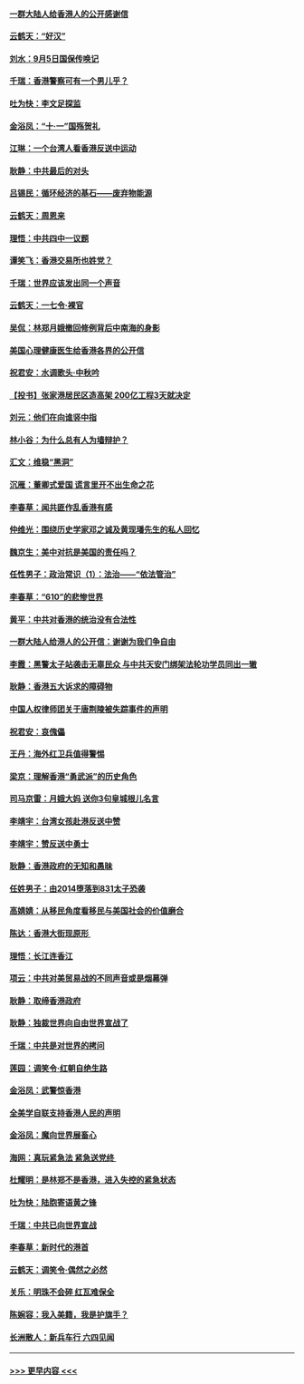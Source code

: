 #### [一群大陆人给香港人的公开感谢信](../pages/nsc993/n11514797.md?t=09122344) 
#### [云鹤天：“好汉”](../pages/nsc993/n11513536.md?t=09122344) 
#### [刘水：9月5日国保传唤记](../pages/nsc993/n11513460.md?t=09122344) 
#### [千瑞：香港警察可有一个男儿乎？](../pages/nsc993/n11513109.md?t=09122344) 
#### [吐为快：李文足探监](../pages/nsc993/n11509622.md?t=09122344) 
#### [金浴凤：“十‧一”国殇贺礼](../pages/nsc993/n11509593.md?t=09122344) 
#### [江琳：一个台湾人看香港反送中运动](../pages/nsc993/n11509211.md?t=09122344) 
#### [耿静：中共最后的对头](../pages/nsc993/n11508308.md?t=09122344) 
#### [吕锡民：循环经济的基石——废弃物能源](../pages/nsc993/n11508212.md?t=09122344) 
#### [云鹤天：周恩来](../pages/nsc993/n11508055.md?t=09122344) 
#### [理悟：中共四中一议题](../pages/nsc993/n11507782.md?t=09122344) 
#### [谭笑飞：香港交易所也姓党？](../pages/nsc993/n11507753.md?t=09122344) 
#### [千瑞：世界应该发出同一个声音](../pages/nsc993/n11507290.md?t=09122344) 
#### [云鹤天：一七令‧裸官](../pages/nsc993/n11507177.md?t=09122344) 
#### [吴侃：林郑月娥撤回修例背后中南海的身影](../pages/nsc993/n11506876.md?t=09122344) 
#### [美国心理健康医生给香港各界的公开信](../pages/nsc993/n11506809.md?t=09122344) 
#### [祝君安：水调歌头‧中秋吟](../pages/nsc993/n11506758.md?t=09122344) 
#### [【投书】张家港居民区造高架 200亿工程3天就决定](../pages/nsc993/n11506682.md?t=09122344) 
#### [刘元：他们在向谁竖中指](../pages/nsc993/n11505384.md?t=09122344) 
#### [林小谷：为什么总有人为墙辩护？](../pages/nsc993/n11505226.md?t=09122344) 
#### [汇文：维稳“黑洞”](../pages/nsc993/n11504347.md?t=09122344) 
#### [沉雁：董卿式爱国 谎言里开不出生命之花](../pages/nsc993/n11503215.md?t=09122344) 
#### [李春草：闻共匪作乱香港有感](../pages/nsc993/n11503072.md?t=09122344) 
#### [仲维光：围绕历史学家邓之诚及黄现璠先生的私人回忆](../pages/nsc993/n11501330.md?t=09122344) 
#### [魏京生：美中对抗是美国的责任吗？](../pages/nsc993/n11500723.md?t=09122344) 
#### [任性男子：政治常识（1）：法治——“依法管治”](../pages/nsc993/n11500791.md?t=09122344) 
#### [李春草：“610”的悲惨世界](../pages/nsc993/n11501141.md?t=09122344) 
#### [黄平：中共对香港的统治没有合法性](../pages/nsc993/n11499473.md?t=09122344) 
#### [一群大陆人给港人的公开信：谢谢为我们争自由](../pages/nsc993/n11500402.md?t=09122344) 
#### [李霞：黑警太子站袭击无辜民众 与中共天安门绑架法轮功学员同出一辙](../pages/nsc993/n11499805.md?t=09122344) 
#### [耿静：香港五大诉求的障碍物](../pages/nsc993/n11497578.md?t=09122344) 
#### [中国人权律师团关于唐荆陵被失踪事件的声明](../pages/nsc993/n11500014.md?t=09122344) 
#### [祝君安：哀傀儡](../pages/nsc993/n11499776.md?t=09122344) 
#### [王丹：海外红卫兵值得警惕](../pages/nsc993/n11498138.md?t=09122344) 
#### [梁京：理解香港“勇武派”的历史角色](../pages/nsc993/n11498006.md?t=09122344) 
#### [司马京雷：月娥大妈  送你3句皇城根儿名言](../pages/nsc993/n11497885.md?t=09122344) 
#### [李靖宇：台湾女孩赴港反送中赞](../pages/nsc993/n11497721.md?t=09122344) 
#### [李靖宇：赞反送中勇士](../pages/nsc993/n11497452.md?t=09122344) 
#### [耿静：香港政府的无知和愚昧](../pages/nsc993/n11494238.md?t=09122344) 
#### [任姓男子：由2014堕落到831太子恐袭](../pages/nsc993/n11496683.md?t=09122344) 
#### [高婧婧：从移民角度看移民与美国社会的价值磨合](../pages/nsc993/n11495757.md?t=09122344) 
#### [陈达：香港大街现原形 ](../pages/nsc993/n11495441.md?t=09122344) 
#### [理悟：长江连香江](../pages/nsc993/n11495377.md?t=09122344) 
#### [项云：中共对美贸易战的不同声音或是烟幕弹](../pages/nsc993/n11494929.md?t=09122344) 
#### [耿静：取缔香港政府](../pages/nsc993/n11494218.md?t=09122344) 
#### [耿静：独裁世界向自由世界宣战了](../pages/nsc993/n11494190.md?t=09122344) 
#### [千瑞：中共是对世界的拷问](../pages/nsc993/n11493021.md?t=09122344) 
#### [莲园：调笑令‧红朝自绝生路](../pages/nsc993/n11493011.md?t=09122344) 
#### [金浴凤：武警惊香港](../pages/nsc993/n11492994.md?t=09122344) 
#### [全美学自联支持香港人民的声明](../pages/nsc993/n11492630.md?t=09122344) 
#### [金浴凤：魔向世界展畜心](../pages/nsc993/n11492599.md?t=09122344) 
#### [海网：真玩紧急法 紧急送党终 ](../pages/nsc993/n11492535.md?t=09122344) 
#### [杜耀明：是林郑不是香港，进入失控的紧急状态](../pages/nsc993/n11491420.md?t=09122344) 
#### [吐为快：陆胞寄语黄之锋](../pages/nsc993/n11491117.md?t=09122344) 
#### [千瑞：中共已向世界宣战](../pages/nsc993/n11490123.md?t=09122344) 
#### [李春草：新时代的港首](../pages/nsc993/n11489864.md?t=09122344) 
#### [云鹤天：调笑令·偶然之必然](../pages/nsc993/n11489701.md?t=09122344) 
#### [关乐：明珠不会碎 红瓦难保全](../pages/nsc993/n11489647.md?t=09122344) 
#### [陈婉容：我入美籍，我是护旗手？](../pages/nsc993/n11487908.md?t=09122344) 
#### [长洲散人：新兵车行 六四见闻](../pages/nsc993/n11487729.md?t=09122344) 

----
#### [ >>> 更早内容 <<< ](../indexes/nsc993-earlier.md)
